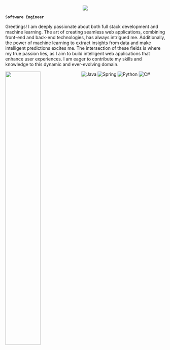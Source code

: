 <p align="center">
  <a href="https://github.com/DenverCoder1">
<h3 zeeshan
  </p>
</h3>

<p align="center">
  <a href="https://github.com/DenverCoder1/readme-typing-svg">
    <img src="https://readme-typing-svg.demolab.com/?lines=Always%20learning%20new%20things&font=Fira%20Code&center=true&width=440&height=45&color=f75c7e&vCenter=true&pause=1000&size=22" /></a>
</p>

**`Software Engineer`**

Greetings! I am deeply passionate about both full stack development and machine learning. The art of creating seamless web applications, combining front-end and back-end technologies, has always intrigued me. Additionally, the power of machine learning to extract insights from data and make intelligent predictions excites me. The intersection of these fields is where my true passion lies, as I aim to build intelligent web applications that enhance user experiences. I am eager to contribute my skills and knowledge to this dynamic and ever-evolving domain.

<img align = "left" width = "47%" src = "https://github-readme-stats-sigma-five.vercel.app/api?username=zeeshan457&show_icons=true&theme=radical" />

<!-- <img align = "left" width = "47%" src = "https://github-readme-stats-sigma-five.vercel.app/api/top-langs/?username=zeeshan457&layout=compact" />
 -->
 
![Java](https://img.shields.io/badge/java-%23ED8B00.svg?style=for-the-badge&logo=java&logoColor=white)
![Spring](https://img.shields.io/badge/spring-%236DB33F.svg?style=for-the-badge&logo=spring&logoColor=white)
![Python](https://img.shields.io/badge/python-3670A0?style=for-the-badge&logo=python&logoColor=ffdd54)
![C#](https://img.shields.io/badge/c%23-%23239120.svg?style=for-the-badge&logo=c-sharp&logoColor=white)










